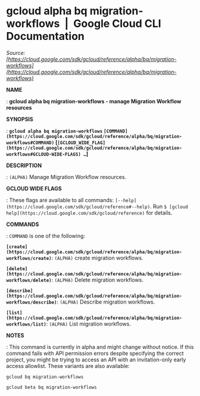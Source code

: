 # gcloud alpha bq migration-workflows  |  Google Cloud CLI Documentation

*Source: [https://cloud.google.com/sdk/gcloud/reference/alpha/bq/migration-workflows](https://cloud.google.com/sdk/gcloud/reference/alpha/bq/migration-workflows)*

**NAME**

: **gcloud alpha bq migration-workflows - manage Migration Workflow resources**

**SYNOPSIS**

: **`gcloud alpha bq migration-workflows` `[COMMAND](https://cloud.google.com/sdk/gcloud/reference/alpha/bq/migration-workflows#COMMAND)` [`[GCLOUD_WIDE_FLAG](https://cloud.google.com/sdk/gcloud/reference/alpha/bq/migration-workflows#GCLOUD-WIDE-FLAGS) …`]**

**DESCRIPTION**

: `(ALPHA)` Manage Migration Workflow resources.

**GCLOUD WIDE FLAGS**

: These flags are available to all commands: `[--help](https://cloud.google.com/sdk/gcloud/reference#--help)`.
Run `$ [gcloud help](https://cloud.google.com/sdk/gcloud/reference)` for details.

**COMMANDS**

: ``COMMAND`` is one of the following:

**`[create](https://cloud.google.com/sdk/gcloud/reference/alpha/bq/migration-workflows/create)`**:
`(ALPHA)` create migration workflows.

**`[delete](https://cloud.google.com/sdk/gcloud/reference/alpha/bq/migration-workflows/delete)`**:
`(ALPHA)` Delete migration workflows.

**`[describe](https://cloud.google.com/sdk/gcloud/reference/alpha/bq/migration-workflows/describe)`**:
`(ALPHA)` Describe migration workflows.

**`[list](https://cloud.google.com/sdk/gcloud/reference/alpha/bq/migration-workflows/list)`**:
`(ALPHA)` List migration workflows.

**NOTES**

: This command is currently in alpha and might change without notice. If this
command fails with API permission errors despite specifying the correct project,
you might be trying to access an API with an invitation-only early access
allowlist. These variants are also available:

```
gcloud bq migration-workflows
```

```
gcloud beta bq migration-workflows
```